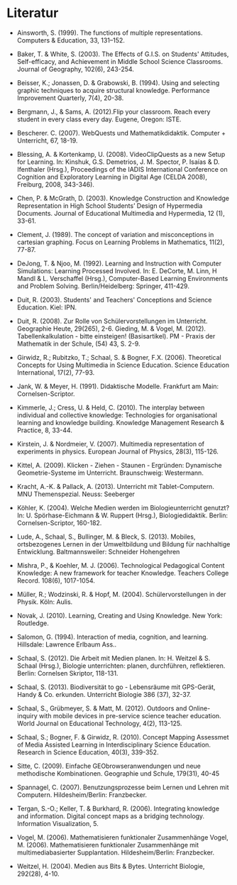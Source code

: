 # Literatur

- Ainsworth, S. (1999). The functions of multiple representations. Computers &amp; Education, 33, 131–152.

- Baker, T. &amp; White, S. (2003). The Effects of G.I.S. on Students' Attitudes, Self-efficacy, and Achievement in Middle School Science Classrooms. Journal of Geography, 102(6), 243-254.

- Beisser, K.; Jonassen, D. &amp; Grabowski, B. (1994). Using and selecting graphic techniques to acquire structural knowledge. Performance Improvement Quarterly, 7(4), 20-38.

- Bergmann, J., &amp; Sams, A. (2012).Flip your classroom. Reach every student in every class every day. Eugene, Oregon: ISTE.

- Bescherer. C. (2007). WebQuests und Mathematikdidaktik. Computer + Unterricht, 67, 18-19.

- Blessing, A. &amp; Kortenkamp, U. (2008). VideoClipQuests as a new Setup for Learning. In: Kinshuk, G.S. Demetrios, J. M. Spector, P. Isaías &amp; D. Ifenthaler (Hrsg.), Proceedings of the IADIS International Conference on Cognition and Exploratory Learning in Digital Age (CELDA 2008), Freiburg, 2008, 343-346).

- Chen, P. &amp; McGrath, D. (2003). Knowledge Construction and Knowledge Representation in High School Students’ Design of Hypermedia Documents. Journal of Educational Multimedia and Hypermedia, 12 (1), 33-61.

- Clement, J. (1989). The concept of variation and misconceptions in cartesian graphing. Focus on Learning Problems in Mathematics, 11(2), 77-87.

- DeJong, T. &amp; Njoo, M. (1992). Learning and Instruction with Computer Simulations: Learning Processed Involved. In: E. DeCorte, M. Linn, H Mandl &amp; L. Verschaffel (Hrsg.), Computer-Based Learning Environments and Problem Solving. Berlin/Heidelberg: Springer, 411-429.

- Duit, R. (2003). Students' and Teachers' Conceptions and Science Education. Kiel: IPN.

- Duit, R. (2008). Zur Rolle von Schülervorstellungen im Unterricht. Geographie Heute, 29(265), 2-6. Gieding, M. &amp; Vogel, M. (2012). Tabellenkalkulation - bitte einsteigen! (Basisartikel). PM - Praxis der Mathematik in der Schule, (54) 43, S. 2-9.

- Girwidz, R.; Rubitzko, T.; Schaal, S. &amp; Bogner, F.X. (2006). Theoretical Concepts for Using Multimedia in Science Education. Science Education International, 17(2), 77-93.

- Jank, W. &amp; Meyer, H. (1991). Didaktische Modelle. Frankfurt am Main: Cornelsen-Scriptor.

- Kimmerle, J.; Cress, U. &amp; Held, C. (2010). The interplay between individual and collective knowledge: Technologies for organisational learning and knowledge building. Knowledge Management Research &amp; Practice, 8, 33-44.

- Kirstein, J. &amp; Nordmeier, V. (2007). Multimedia representation of experiments in physics. European Journal of Physics, 28(3), 115-126.

- Kittel, A. (2009). Klicken - Ziehen - Staunen - Ergründen: Dynamische Geometrie-Systeme im Unterricht. Braunschweig: Westermann.

- Kracht, A.-K. &amp; Pallack, A. (2013). Unterricht mit Tablet-Computern. MNU Themenspezial. Neuss: Seeberger

- Köhler, K. (2004). Welche Medien werden im Biologieunterricht genutzt? In: U. Spörhase-Eichmann &amp; W. Ruppert (Hrsg.), Biologiedidaktik. Berlin: Cornelsen-Scriptor, 160-182.

- Lude, A., Schaal, S., Bullinger, M. &amp; Bleck, S. (2013). Mobiles, ortsbezogenes Lernen in der Umweltbildung und Bildung für nachhaltige Entwicklung. Baltmannsweiler: Schneider Hohengehren

- Mishra, P., &amp; Koehler, M. J. (2006). Technological Pedagogical Content Knowledge: A new framework for teacher Knowledge. Teachers College Record. 108(6), 1017-1054.

- Müller, R.; Wodzinski, R. &amp; Hopf, M. (2004). Schülervorstellungen in der Physik. Köln: Aulis.

- Novak, J. (2010). Learning, Creating and Using Knowledge. New York: Routledge.

- Salomon, G. (1994). Interaction of media, cognition, and learning. Hillsdale: Lawrence Erlbaum Ass..

- Schaal, S. (2012). Die Arbeit mit Medien planen. In: H. Weitzel &amp; S. Schaal (Hrsg.), Biologie unterrichten: planen, durchführen, reflektieren. Berlin: Cornelsen Skriptor, 118-131.

- Schaal, S. (2013). Biodiversität to go - Lebensräume mit GPS-Gerät, Handy &amp; Co. erkunden. Unterricht Biologie 386 (37), 32-37.

- Schaal, S., Grübmeyer, S. &amp; Matt, M. (2012). Outdoors and Online- inquiry with mobile devices in pre-service science teacher education. World Journal on Educational Technology, 4(2), 113-125.

- Schaal, S.; Bogner, F. &amp; Girwidz, R. (2010). Concept Mapping Assessmet of Media Assisted Learning in Interdisciplinary Science Education. Research in Science Education, 40(3), 339-352.

- Sitte, C. (2009). Einfache GEObrowseranwendungen und neue methodische Kombinationen. Geographie und Schule, 179(31), 40-45

- Spannagel, C. (2007). Benutzungsprozesse beim Lernen und Lehren mit Computern. Hildesheim/Berlin: Franzbecker.

- Tergan, S.-O.; Keller, T. &amp; Burkhard, R. (2006). Integrating knowledge and information. Digital concept maps as a bridging technology. Information Visualization, 5.

- Vogel, M. (2006). Mathematisieren funktionaler Zusammenhänge Vogel, M. (2006). Mathematisieren funktionaler Zusammenhänge mit multimediabasierter Supplantation. Hildesheim/Berlin: Franzbecker.

- Weitzel, H. (2004). Medien aus Bits &amp; Bytes. Unterricht Biologie, 292(28), 4-10.
